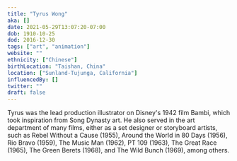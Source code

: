```yaml
---
title: "Tyrus Wong"
aka: []
date: 2021-05-29T13:07:20-07:00
dob: 1910-10-25
dod: 2016-12-30
tags: ["art", "animation"]
website: ""
ethnicity: ["Chinese"]
birthLocation: "Taishan, China"
location: ["Sunland-Tujunga, California"]
influencedBy: []
twitter: ""
draft: false
---
```


Tyrus was the lead production illustrator on Disney's 1942 film Bambi, which
took inspiration from Song Dynasty art. He also served in the art department of
many films, either as a set designer or storyboard artists, such as Rebel
Without a Cause (1955), Around the World in 80 Days (1956), Rio Bravo (1959),
The Music Man (1962), PT 109 (1963), The Great Race (1965), The Green Berets
(1968), and The Wild Bunch (1969), among others.
